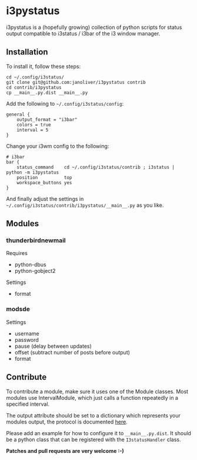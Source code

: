 # i3pystatus

i3pystatus is a (hopefully growing) collection of python scripts for 
status output compatible to i3status / i3bar of the i3 window manager.

## Installation

To install it, follow these steps:

    cd ~/.config/i3status/
    git clone git@github.com:janoliver/i3pystatus contrib
    cd contrib/i3pystatus
    cp __main__.py.dist __main__.py

Add the following to `~/.config/i3status/config`:

    general {
        output_format = "i3bar"
        colors = true
        interval = 5
    }

Change your i3wm config to the following:

    # i3bar
    bar {
        status_command    cd ~/.config/i3status/contrib ; i3status | python -m i3pystatus
        position          top
        workspace_buttons yes
    }

And finally adjust the settings in `~/.config/i3status/contrib/i3pystatus/__main__.py`
as you like. 

## Modules

### thunderbirdnewmail

Requires

* python-dbus
* python-gobject2

Settings

* format

### modsde

Settings

* username
* password
* pause (delay between updates)
* offset (subtract number of posts before output)
* format

## Contribute

To contribute a module, make sure it uses one of the Module classes. Most modules
use IntervalModule, which just calls a function repeatedly in a specified interval.

The output attribute should be set to a dictionary which represents your modules output,
the protocol is documented [here](http://i3wm.org/docs/i3bar-protocol.html).

Please add an example for how to configure it to `__main__.py.dist`. It should be
a python class that can be registered with the `I3statusHandler` class.

**Patches and pull requests are very welcome :-)**
